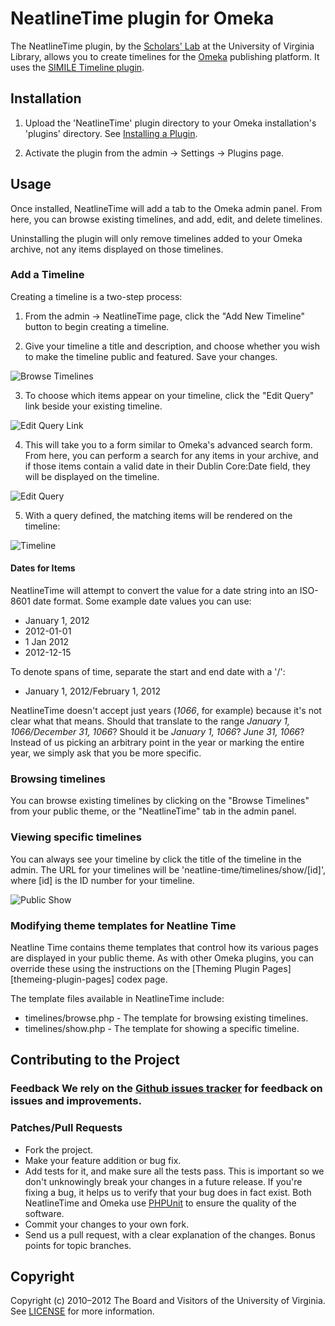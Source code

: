 # NeatlineTime plugin for Omeka

The NeatlineTime plugin, by the [Scholars' Lab][scholarslab] at the University of Virginia Library, allows you to create timelines for the [Omeka][omeka] publishing platform. It uses the [SIMILE Timeline plugin][simile-timeline].

## Installation

1. Upload the 'NeatlineTime' plugin directory to your Omeka installation's 'plugins' directory. See [Installing a Plugin][installing-a-plugin].

2. Activate the plugin from the admin → Settings → Plugins page.

## Usage

Once installed, NeatlineTime will add a tab to the Omeka admin panel. From here, you can browse existing timelines, and add, edit, and delete timelines.

Uninstalling the plugin will only remove timelines added to your Omeka archive, not any items displayed on those timelines.

### Add a Timeline

Creating a timeline is a two-step process:

1. From the admin → NeatlineTime page, click the "Add New Timeline" button to begin creating a timeline.

2. Give your timeline a title and description, and choose whether you wish to make the timeline public and featured. Save your changes.

  ![Browse Timelines](http://23.21.98.97/wp-content/uploads/2011/05/timeline_1.png)

3. To choose which items appear on your timeline, click the "Edit Query" link beside your existing timeline.

  ![Edit Query Link](http://23.21.98.97/wp-content/uploads/2011/05/timeline_3.png)

4. This will take you to a form similar to Omeka's advanced search form. From here, you can perform a search for any items in your archive, and if those items contain a valid date in their Dublin Core:Date field, they will be displayed on the timeline.

  ![Edit Query](http://23.21.98.97/wp-content/uploads/2011/05/timeline_4.png)

5. With a query defined, the matching items will be rendered on the timeline:

  ![Timeline](http://23.21.98.97/wp-content/uploads/2011/05/timeline_51.png)

#### Dates for Items

NeatlineTime will attempt to convert the value for a date string into an ISO-8601 date format. Some example date values you can use:

  * January 1, 2012
  * 2012-01-01
  * 1 Jan 2012
  * 2012-12-15

To denote spans of time, separate the start and end date with a '/':

  * January 1, 2012/February 1, 2012

NeatlineTime doesn't accept just years (*1066*, for example) because it's not clear what that means. Should that translate to the range *January 1, 1066/December 31, 1066*? Should it be *January 1, 1066*? *June 31, 1066*? Instead of us picking an arbitrary point in the year or marking the entire year, we simply ask that you be more specific.

### Browsing timelines

You can browse existing timelines by clicking on the "Browse Timelines" from your public theme, or the "NeatlineTime" tab in the admin panel.

### Viewing specific timelines

You can always see your timeline by click the title of the timeline in the admin. The URL for your timelines will be 'neatline-time/timelines/show/[id]', where [id] is the ID number for your timeline.

  ![Public Show](http://23.21.98.97/wp-content/uploads/2011/05/timeline_6.png)

### Modifying theme templates for Neatline Time

Neatline Time contains theme templates that control how its various pages are displayed in your public theme. As with other Omeka plugins, you can override these using the instructions on the [Theming Plugin Pages][themeing-plugin-pages] codex page.

The template files available in NeatlineTime include:

* timelines/browse.php - The template for browsing existing timelines.
* timelines/show.php - The template for showing a specific timeline.

## Contributing to the Project

### Feedback We rely on the [Github issues tracker][issues] for feedback on issues and improvements.

### Patches/Pull Requests

* Fork the project.
* Make your feature addition or bug fix.
* Add tests for it, and make sure all the tests pass. This is important so we don't unknowingly break your changes in a future release. If you're fixing a bug, it helps us to verify that your bug does in fact exist. Both NeatlineTime and Omeka use [PHPUnit][phpunit] to ensure the quality of the software.
* Commit your changes to your own fork.
* Send us a pull request, with a clear explanation of the changes. Bonus
  points for topic branches.

## Copyright

Copyright (c) 2010–2012 The Board and Visitors of the University of Virginia. See [LICENSE][license] for more information.

[scholarslab]: http://scholarslab.org/
[omeka]: http://omeka.org
[simile-timeline]: http://www.simile-widgets.org/wiki/Timeline
[installing-a-plugin]: http://omeka.org/codex/Installing_a_Plugin
[license]: LICENSE
[issues]: http://github.com/scholarslab/NeatlineTime/issues/ "Issues for Neatline Time"
[phpunit]: http://www.phpunit.de/manual/current/en/ "PHP Unit"
[theming-plugin-pages]: http://omeka.org/codex/Theming_Plugin_Pages "Theming Plugin Pages"
